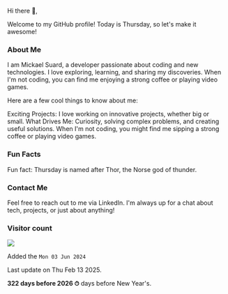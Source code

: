 

Hi there 👋,

Welcome to my GitHub profile! Today is Thursday, so let's make it awesome!

### About Me
I am Mickael Suard, a developer passionate about coding and new technologies. 
I love exploring, learning, and sharing my discoveries. 
When I'm not coding, you can find me enjoying a strong coffee or playing video games.

Here are a few cool things to know about me:

Exciting Projects: I love working on innovative projects, whether big or small.
What Drives Me: Curiosity, solving complex problems, and creating useful solutions.
When I'm not coding, you might find me sipping a strong coffee or playing video games.

### Fun Facts
Fun fact: Thursday is named after Thor, the Norse god of thunder.

### Contact Me
Feel free to reach out to me via LinkedIn. I'm always up for a chat about tech, projects, or just about anything!

### Visitor count

<img src="https://profile-counter.glitch.me/MickaelSuard/count.svg" />

Added the `Mon 03 Jun 2024`

Last update on Thu Feb 13 2025.

**322 days before 2026 ⏱** days before New Year's.


